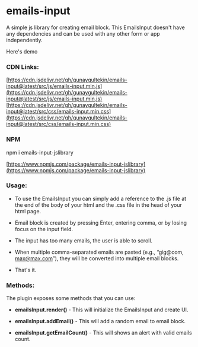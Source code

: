 # emails-input
A simple js library for creating email block. This EmailsInput doesn't have any dependencies and can be used with any other form or app independently.

Here's demo

### CDN Links:

[https://cdn.jsdelivr.net/gh/gunaygultekin/emails-input@latest/src/js/emails-input.min.js](https://cdn.jsdelivr.net/gh/gunaygultekin/emails-input@latest/src/js/emails-input.min.js)  
[https://cdn.jsdelivr.net/gh/gunaygultekin/emails-input@latest/src/css/emails-input.min.css](https://cdn.jsdelivr.net/gh/gunaygultekin/emails-input@latest/src/css/emails-input.min.css)  

### NPM

npm i emails-input-jslibrary

[https://www.npmjs.com/package/emails-input-jslibrary](https://www.npmjs.com/package/emails-input-jslibrary)

### Usage:

* To use the EmailsInput you can simply add a reference to the .js file at the end of the body of your html and the .css file in the head of your html page.  

* Email block is created by pressing Enter, entering comma, or by losing focus on the input field.

* The input has too many emails, the user is able to scroll.

* When multiple comma-separated emails are pasted (e.g., “gig@com, max@max.com”), they will be converted into multiple email blocks.

* That's it.
  
### Methods:

The plugin exposes some methods that you can use:

* **emailsInput.render()** - This will initialize the EmailsInput and create UI. 

* **emailsInput.addEmail()** - This will add a random email to email block.

* **emailsInput.getEmailCount()** - This will shows an alert with valid emails count.